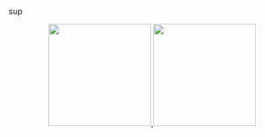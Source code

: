sup 

<div align="center">
  <a href="https://github.com/duascaras">
  <img height="180em" src="https://github-readme-stats.vercel.app/api?username=duascaras&show_icons=true&theme=moltack&include_all_commits=true&count_private=true"/>
  <img height="180em" src="https://github-readme-stats.vercel.app/api/top-langs/?username=duascaras&layout=compact&langs_count=7&theme=moltack"/>
</div>
